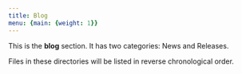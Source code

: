 ```yaml
---
title: Blog
menu: {main: {weight: 1}}
---
```


This is the **blog** section. It has two categories: News and Releases.

Files in these directories will be listed in reverse chronological order.

